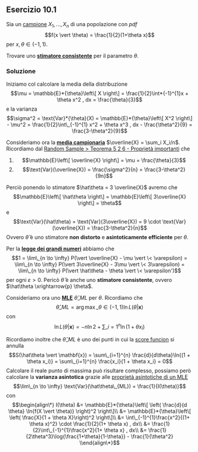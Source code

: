 ---
---

## Esercizio 10.1

Sia un [campione](../Random%20Sample.md#random-sample) $X_1, ..., X_n$ di una popolazione con *pdf* $$f(x \vert \theta) = \frac{1}{2}(1+\theta x)$$ per $x, \theta \in (-1, 1)$.

Trovare uno **[stimatore consistente](../Stimatori%20Puntuali.md#consistenza-di-uno-stimatore)** per il parametro $\theta$.

### Soluzione

Iniziamo col calcolare la media della distribuzione $$\mu = \mathbb{E}*{\theta}\left\[ X \right\] = \frac{1}{2}\int*{-1}^{1}x + \theta x^2 , dx = \frac{\theta}{3}$$ e la varianza $$\sigma^2 = \text{Var}*{\theta}(X) = \mathbb{E}*{\theta}\left\[ X^2 \right\] - \mu^2 = \frac{1}{2}\int\_{-1}^{1} x^2 + \theta x^3 , dx - \frac{\theta^2}{9} = \frac{3-\theta^2}{9}$$

Consideriamo ora la **[media campionaria](../Random%20Sample.md#media-campionaria)** $\overline{X} = \sum_i X_i/n$.
Ricordiamo dal [Random Sample > Teorema 5 2 6 - Proprietà importanti](../Random%20Sample.md#teorema-5-2-6-proprieta-importanti) che

1. $$\mathbb{E}\left\[ \overline{X} \right\] = \mu = \frac{\theta}{3}$$
1. $$\text{Var}(\overline{X}) = \frac{\sigma^2}{n} = \frac{3-\theta^2}{9n}$$

Perciò ponendo lo stimatore $\hat\theta = 3 \overline{X}$ avremo che $$\mathbb{E}\left\[ \hat\theta \right\] = \mathbb{E}\left\[ 3\overline{X} \right\] = \theta$$ e $$\text{Var}(\hat\theta) = \text{Var}(3\overline{X}) = 9 \cdot \text{Var}(\overline{X}) = \frac{3-\theta^2}{n}$$ 
Ovvero $\hat\theta$ è uno stimatore **non distorto** e **asintoticamente efficiente** per $\theta$.

Per la **[legge dei grandi numeri](../Convergenza.md#teorema-debole-dei-grandi-numeri-weak-lln)** abbiamo che $$1 = \lim\_{n \to \infty} P(\vert \overline{X} - \mu \vert \< \varepsilon) = \lim\_{n \to \infty} P(\vert 3\overline{X} - 3\mu \vert \< 3\varepsilon) = \lim\_{n \to \infty} P(\vert \hat\theta - \theta \vert \< \varepsilon')$$ per ogni $\varepsilon > 0$.
Pericò $\hat\theta$ è anche uno **stimatore consistente**, ovvero $\hat\theta \xrightarrow{p} \theta$.

Consideriamo ora uno **[MLE](../Stimatore%20di%20Massima%20Verosimiglianza.md#stimatore-di-massima-verosimiglianza-mle)** $\hat\theta\_{ML}$ per $\theta$.
Ricordiamo che $$\hat\theta\_{ML} = \arg \max\_{\theta \in (-1,1)} \ln{L(\theta \vert \mathbf{x})}$$ con $$\ln{L(\theta \vert \mathbf{x})} = -n\ln2 + \sum\_{i=1}^{n}\ln{(1 + \theta x_i)}$$

Ricordiamo inoltre che $\hat\theta\_{ML}$ è uno dei punti in cui la [score funcion](../Stimatore%20di%20Massima%20Verosimiglianza.md#03be6d) si annulla $$S(\hat\theta \vert \mathbf{x}) = \sum\_{i=1}^{n} \frac{d}{d\theta}\ln{(1 + \theta x_i)} = \sum\_{i=1}^{n} \frac{x_i}{1 + \theta x_i} = 0$$
Calcolare il reale punto di massima può risultare complesso, possiamo però calcolare la **varianza asintotica** grazie alle [proprietà asintotiche di un MLE](../Stimatore%20di%20Massima%20Verosimiglianza.md#proprieta-asintotiche-molto-importanti) $$\lim\_{n \to \infty} \text{Var}(\hat\theta\_{ML}) = \frac{1}{I(\theta)}$$ con $$\begin{align\*}
I(\theta)
&= \mathbb{E}*{\theta}\left\[ \left( \frac{d}{d \theta} \ln{f(X \vert \theta)} \right)^2 \right\]\\
&= \mathbb{E}*{\theta}\left\[ \left( \frac{X}{1 + \theta X}\right)^2 \right\]\\
&= \int\_{-1}^{1}\frac{x^2}{(1+ \theta x)^2} \cdot \frac{1}{2}(1+ \theta x) , dx\\
&= \frac{1}{2}\int\_{-1}^{1}\frac{x^2}{1+ \theta x} , dx\\
&= \frac{1}{2\theta^3}\log{\frac{1+\theta}{1-\theta}} - \frac{1}{\theta^2}
\\end{align\*}$$
